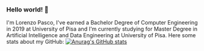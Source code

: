 ### Hello world! 👋

I'm Lorenzo Pasco, I've earned a Bachelor Degree of Computer Engineering in 2019 at University of Pisa and I'm currently studying for Master Degree in Artificial Intelligence and Data Engineering at University of Pisa.
Here some stats about my GitHub:
[![Anurag's GitHub stats](https://github-readme-stats.vercel.app/api?username=lorepas&count_private=true&show_icons=true&theme=gruvbox)](https://github.com/anuraghazra/github-readme-stats)

<!--
**lorepas/lorepas** is a ✨ _special_ ✨ repository because its `README.md` (this file) appears on your GitHub profile.

Here are some ideas to get you started:

- 🔭 I’m currently working on ...
- 🌱 I’m currently learning ...
- 👯 I’m looking to collaborate on ...
- 🤔 I’m looking for help with ...
- 💬 Ask me about ...
- 📫 How to reach me: ...
- 😄 Pronouns: ...
- ⚡ Fun fact: ...
-->
